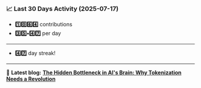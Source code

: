 <!--START_STATS-->
### 📈 Last 30 Days Activity (2025-07-17)  
- **1️⃣0️⃣6️⃣4️⃣** contributions  
- **3️⃣5️⃣•4️⃣7️⃣** per day
---
- **4️⃣7️⃣** day streak!
---
📝 **Latest blog:** [**The Hidden Bottleneck in AI's Brain: Why Tokenization Needs a Revolution**](https://andriak.com/blog/tokenization-revolution)
<!--END_STATS-->
